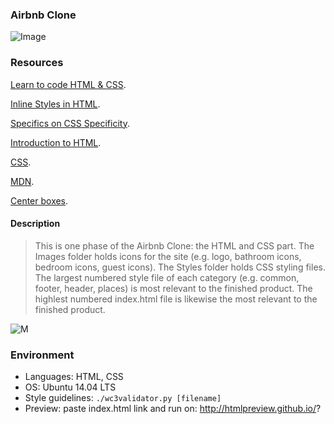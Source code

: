 ### Airbnb Clone
![Image](https://s3.amazonaws.com/intranet-projects-files/concepts/74/hbnb_step1.png "icon")

### Resources
[Learn to code HTML & CSS](https://learn.shayhowe.com/html-css/).

[Inline Styles in HTML](https://www.codecademy.com/article/html-inline-styles).

[Specifics on CSS Specificity](https://css-tricks.com/specifics-on-css-specificity/).

[Introduction to HTML](https://developer.mozilla.org/en-US/docs/Learn/HTML/Introduction_to_HTML).

[CSS](https://developer.mozilla.org/en-US/docs/Learn/CSS).

[MDN](https://developer.mozilla.org/en-US/).

[Center boxes](https://css-tricks.com/centering-css-complete-guide/).

#### Description
> This is one phase of the Airbnb Clone: the HTML and CSS part. The Images
> folder holds icons for the site (e.g. logo, bathroom icons, bedroom icons,
> guest icons). The Styles folder holds CSS styling files. The largest numbered
> style file of each category (e.g. common, footer, header, places) is most
> relevant to the finished product. The highlest numbered index.html file is
> likewise the most relevant to the finished product.

![M](https://i.imgur.com/ujItUkN.png)

### Environment
* Languages: HTML, CSS
* OS: Ubuntu 14.04 LTS
* Style guidelines: ```./wc3validator.py [filename]```
* Preview: paste index.html link and run on: http://htmlpreview.github.io/?
